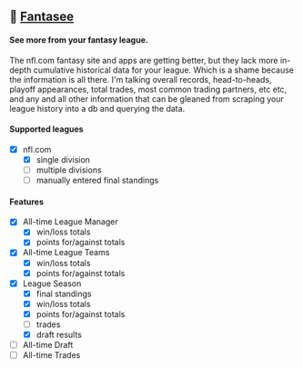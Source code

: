 ## :football: [Fantasee](http://fantasee.co)

#### See more from your fantasy league.

The nfl.com fantasy site and apps are getting better, but they lack more in-depth cumulative historical data for your league. Which is a shame because the information is all there. I'm talking overall records, head-to-heads, playoff appearances, total trades, most common trading partners, etc etc, and any and all other information that can be gleaned from scraping your league history into a db and querying the data.

#### Supported leagues
- [x] nfl.com
  - [x] single division
  - [ ] multiple divisions
  - [ ] manually entered final standings

#### Features
- [x] All-time League Manager
  - [x] win/loss totals
  - [x] points for/against totals
- [x] All-time League Teams
  - [x] win/loss totals
  - [x] points for/against totals
- [x] League Season
  - [x] final standings
  - [x] win/loss totals
  - [x] points for/against totals
  - [ ] trades
  - [x] draft results
- [ ] All-time Draft
- [ ] All-time Trades
